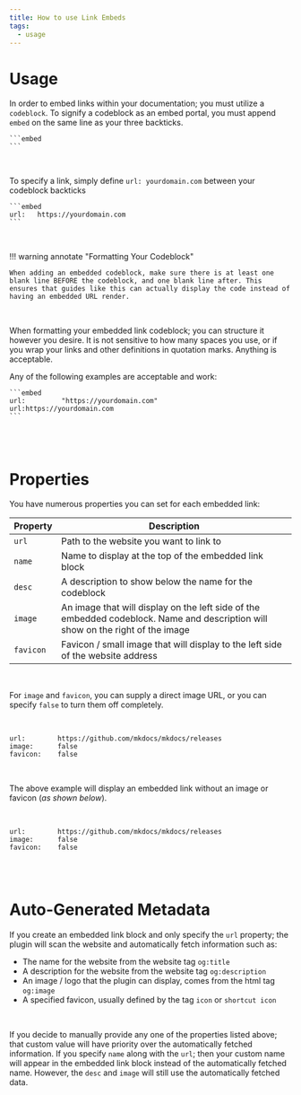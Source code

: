 ```yaml
---
title: How to use Link Embeds
tags:
  - usage
---
```


# Usage
In order to embed links within your documentation; you must utilize a `codeblock`. To signify a codeblock as an embed portal, you must append `embed` on the same line as your three backticks.

````
```embed
```
````

<br />

To specify a link, simply define `url: yourdomain.com` between your codeblock backticks

````
```embed
url:   https://yourdomain.com
```
````

<br />

!!! warning annotate "Formatting Your Codeblock"

    When adding an embedded codeblock, make sure there is at least one blank line BEFORE the codeblock, and one blank line after. This ensures that guides like this can actually display the code instead of having an embedded URL render.

<br />

When formatting your embedded link codeblock; you can structure it however you desire. It is not sensitive to how many spaces you use, or if you wrap your links and other definitions in quotation marks. Anything is acceptable.

Any of the following examples are acceptable and work:

````
```embed
url:         "https://yourdomain.com"
url:https://yourdomain.com
```
````

<br />
<br />

# Properties
You have numerous properties you can set for each embedded link:

| Property | Description |
| --- | --- |
| `url` | Path to the website you want to link to |
| `name` | Name to display at the top of the embedded link block |
| `desc` | A description to show below the name for the codeblock |
| `image` | An image that will display on the left side of the embedded codeblock. Name and description will show on the right of the image |
| `favicon` | Favicon / small image that will display to the left side of the website address |

<br />

For `image` and `favicon`, you can supply a direct image URL, or you can specify `false` to turn them off completely.

<br />

```
url:        https://github.com/mkdocs/mkdocs/releases
image:      false
favicon:    false
```

<br />

The above example will display an embedded link without an image or favicon (_as shown below_).

<br />

```embed
url:        https://github.com/mkdocs/mkdocs/releases
image:      false
favicon:    false
```

<br />
<br />

# Auto-Generated Metadata
If you create an embedded link block and only specify the `url` property; the plugin will scan the website and automatically fetch information such as:

- The name for the website from the website tag `og:title`
- A description for the website from the website tag `og:description`
- An image / logo that the plugin can display, comes from the html tag `og:image`
- A specified favicon, usually defined by the tag `icon` or `shortcut icon`

<br />

If you decide to manually provide any one of the properties listed above; that custom value will have priority over the automatically fetched information. If you specify `name` along with the `url`; then your custom name will appear in the embedded link block instead of the automatically fetched name. However, the `desc` and `image` will still use the automatically fetched data.